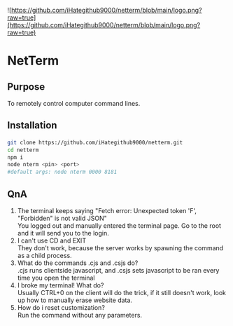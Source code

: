 ![https://github.com/iHategithub9000/netterm/blob/main/logo.png?raw=true](https://github.com/iHategithub9000/netterm/blob/main/logo.png?raw=true)
# NetTerm
## Purpose
To remotely control computer command lines.
## Installation
```bash
git clone https://github.com/iHategithub9000/netterm.git
cd netterm
npm i
node nterm <pin> <port>
#default args: node nterm 0000 8181
```
## QnA
1. The terminal keeps saying "Fetch error: Unexpected token 'F', "Forbidden" is not valid JSON"  
You logged out and manually entered the terminal page. Go to the root and it will send you to the login.
2. I can't use CD and EXIT  
They don't work, because the server works by spawning the command as a child process.
3. What do the commands .cjs and .csjs do?  
.cjs runs clientside javascript, and .csjs sets javascript to be ran every time you open the terminal
4. I broke my terminal! What do?  
Usually CTRL+0 on the client will do the trick, if it still doesn't work, look up how to manually erase website data.
5. How do i reset customization?  
Run the command without any parameters.
 
